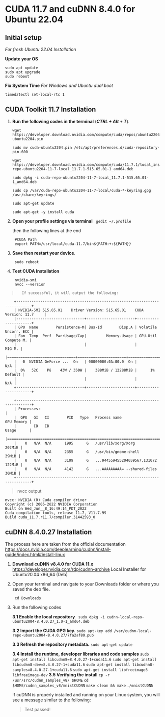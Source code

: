 # CUDA 11.7 and cuDNN 8.4.0 for Ubuntu 22.04

## Initial setup
*For fresh Ubuntu 22.04 Installation*

**Update your OS**

	sudo apt update
	sudo apt upgrade
	sudo reboot

**Fix System Time**
*For Windows and Ubuntu dual boot*

    timedatectl set-local-rtc 1



## CUDA Toolkit 11.7 Installation
1. **Run the following codes in the terminal** (***CTRL + Alt + T***).
	```
	wget https://developer.download.nvidia.com/compute/cuda/repos/ubuntu2204/x86_64/cuda-ubuntu2204.pin
	```
	```
	sudo mv cuda-ubuntu2204.pin /etc/apt/preferences.d/cuda-repository-pin-600
	```
	```
	wget https://developer.download.nvidia.com/compute/cuda/11.7.1/local_installers/cuda-repo-ubuntu2204-11-7-local_11.7.1-515.65.01-1_amd64.deb
	```
	```
	sudo dpkg -i cuda-repo-ubuntu2204-11-7-local_11.7.1-515.65.01-1_amd64.deb
	```
	```
	sudo cp /var/cuda-repo-ubuntu2204-11-7-local/cuda-*-keyring.gpg /usr/share/keyrings/
	```
	```
	sudo apt-get update
	```
	```
	sudo apt-get -y install cuda
	```

2. **Open your profile settings via terminal**
``` gedit ~/.profile```

	then the following lines at the end

	    #CUDA Path
	    export PATH=/usr/local/cuda-11.7/bin${PATH:+:${PATH}}

3. **Save then restart your device.**
		
		sudo reboot

4. **Test CUDA Installation**

		nvidia-smi
		nvcc --version

> 		If successful, it will output the following:

		+-----------------------------------------------------------------------------+
		| NVIDIA-SMI 515.65.01    Driver Version: 515.65.01    CUDA Version: 11.7     |
		|-------------------------------+----------------------+----------------------+
		| GPU  Name        Persistence-M| Bus-Id        Disp.A | Volatile Uncorr. ECC |
		| Fan  Temp  Perf  Pwr:Usage/Cap|         Memory-Usage | GPU-Util  Compute M. |
		|                               |                      |               MIG M. |
		|===============================+======================+======================|
		|   0  NVIDIA GeForce ...  On   | 00000000:0A:00.0  On |                  N/A |
		|  0%   52C    P8    43W / 350W |    388MiB / 12288MiB |      1%      Default |
		|                               |                      |                  N/A |
		+-------------------------------+----------------------+----------------------+
		                                                                               
		+-----------------------------------------------------------------------------+
		| Processes:                                                                  |
		|  GPU   GI   CI        PID   Type   Process name                  GPU Memory |
		|        ID   ID                                                   Usage      |
		|=============================================================================|
		|    0   N/A  N/A      1995      G   /usr/lib/xorg/Xorg                202MiB |
		|    0   N/A  N/A      2355      G   /usr/bin/gnome-shell               29MiB |
		|    0   N/A  N/A      3109      G   ...944559455204059567,131072      122MiB |
		|    0   N/A  N/A      4142      G   ...AAAAAAAAA= --shared-files       30MiB |
		+-----------------------------------------------------------------------------+


> nvcc output


    nvcc: NVIDIA (R) Cuda compiler driver
    Copyright (c) 2005-2022 NVIDIA Corporation
    Built on Wed_Jun__8_16:49:14_PDT_2022
    Cuda compilation tools, release 11.7, V11.7.99
    Build cuda_11.7.r11.7/compiler.31442593_0


## cuDNN 8.4.0.27 Installation
The process here are taken from the official documentation
https://docs.nvidia.com/deeplearning/cudnn/install-guide/index.html#install-linux
1. **Download cuDNN v8.4.0 for CUDA 11.x**
https://developer.nvidia.com/rdp/cudnn-archive
	Local Installer for Ubuntu20.04 x86_64 (Deb)

2. Open your terminal and navigate to your Downloads folder or where you saved the deb file.

	    cd Downloads
	    
 3. Run the following codes
	
	**3.1 Enable the local repository**
	 ``` sudo dpkg -i cudnn-local-repo-ubuntu2004-8.4.0.27_1.0-1_amd64.deb```
	 
	 **3.2 Import the CUDA GPG key.**
	```sudo apt-key add /var/cudnn-local-repo-ubuntu2004-8.4.0.27/7fa2af80.pub```

	**3.3 Refresh the repository metadata.**
	```sudo apt-get update```
	
	**3.4 Install the runtime, developer libraries and code samples**
	```sudo apt-get install libcudnn8=8.4.0.27-1+cuda11.6```
	```sudo apt-get install libcudnn8-dev=8.4.0.27-1+cuda11.6```
	```sudo apt-get install libcudnn8-samples=8.4.0.27-1+cuda11.6```
	```sudo apt-get install libfreeimage3 libfreeimage-dev```
	**3.5 Verifying the install**
	```cp -r /usr/src/cudnn_samples_v8/ $HOME```
	```cd  $HOME/cudnn_samples_v8/mnistCUDNN```
	```make clean && make```
	```./mnistCUDNN```


	If cuDNN is properly installed and running on your Linux system, you will see a message similar to the following:
	> Test passed!
